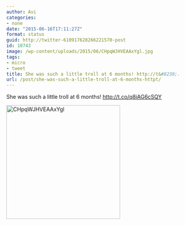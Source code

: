```yaml
---
author: Avi
categories:
- none
date: "2015-06-16T17:11:27Z"
format: status
guid: http://twitter-610917628266221570-post
id: 10743
image: /wp-content/uploads/2015/06/CHpqWJHVEAAxYgl.jpg
tags:
- micro
- tweet
title: She was such a little troll at 6 months! http://t&#8230;.
url: /post/she-was-such-a-little-troll-at-6-months-httpt/
---
```

She was such a little troll at 6 months! http://t.co/q8iAG6cSQY

<img width="300" height="300" src="http://aviflax.com/wp-content/uploads/2015/06/CHpqWJHVEAAxYgl-300x300.jpg" class="attachment-medium" alt="CHpqWJHVEAAxYgl" />